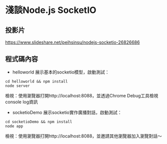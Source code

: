 淺談Node.js SocketIO
====

## 投影片

https://www.slideshare.net/peihsinsu/nodejs-socketio-26826686

## 程式碼內容

* helloworld
展示基本的socketio模型，啟動測試：

```
cd helloworld && npm install
node server
```

檢視：使用瀏覽器打開http://localhost:8088，並透過Chrome Debug工具檢視console log資訊

* socketioDemo
展示socketio實作廣播對話，啟動測試：

```
cd socketioDemo && npm install
node app
```

檢視：使用瀏覽器打開http://localhost:8088，並邀請其他瀏覽器加入瀏覽對話～
